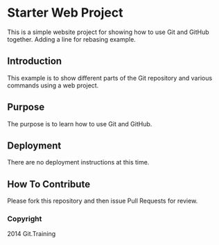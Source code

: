 # Starter Web Project

This is a simple website project for showing how to use Git and GitHub together.
Adding a line for rebasing example. 

## Introduction 

This example is to show different parts of the Git repository and various commands using a web project. 

## Purpose

The purpose is to learn how to use Git and GitHub.

## Deployment

There are no deployment instructions at this time.

## How To Contribute

Please fork this repository and then issue Pull Requests for review. 

### Copyright

2014 Git.Training

